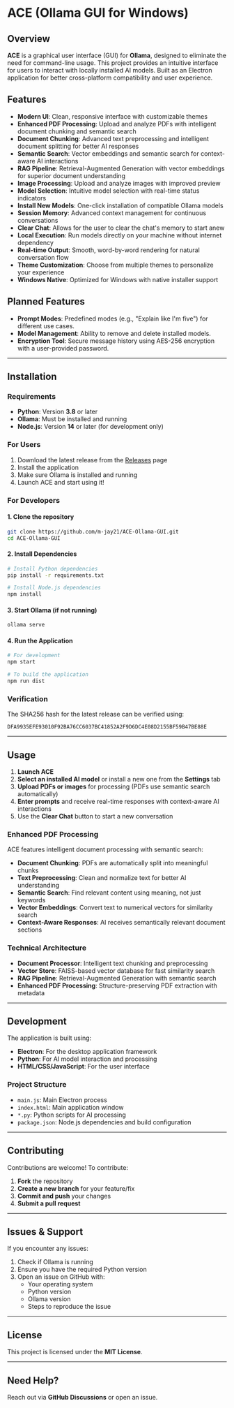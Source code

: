 # **ACE (Ollama GUI for Windows)**

## **Overview**
**ACE** is a graphical user interface (GUI) for **Ollama**, designed to eliminate the need for command-line usage. This project provides an intuitive interface for users to interact with locally installed AI models. Built as an Electron application for better cross-platform compatibility and user experience.

## **Features**
- **Modern UI**: Clean, responsive interface with customizable themes
- **Enhanced PDF Processing**: Upload and analyze PDFs with intelligent document chunking and semantic search
- **Document Chunking**: Advanced text preprocessing and intelligent document splitting for better AI responses
- **Semantic Search**: Vector embeddings and semantic search for context-aware AI interactions
- **RAG Pipeline**: Retrieval-Augmented Generation with vector embeddings for superior document understanding
- **Image Processing**: Upload and analyze images with improved preview
- **Model Selection**: Intuitive model selection with real-time status indicators
- **Install New Models**: One-click installation of compatible Ollama models
- **Session Memory**: Advanced context management for continuous conversations
- **Clear Chat**: Allows for the user to clear the chat's memory to start anew
- **Local Execution**: Run models directly on your machine without internet dependency
- **Real-time Output**: Smooth, word-by-word rendering for natural conversation flow
- **Theme Customization**: Choose from multiple themes to personalize your experience
- **Windows Native**: Optimized for Windows with native installer support

## **Planned Features**
- **Prompt Modes**: Predefined modes (e.g., "Explain like I'm five") for different use cases.
- **Model Management**: Ability to remove and delete installed models.
- **Encryption Tool**: Secure message history using AES-256 encryption with a user-provided password.

---

## **Installation**

### **Requirements**
- **Python**: Version **3.8** or later
- **Ollama**: Must be installed and running
- **Node.js**: Version **14** or later (for development only)

### **For Users**
1. Download the latest release from the [Releases](https://github.com/m-jay21/ACE-Ollama-GUI/releases) page
2. Install the application
3. Make sure Ollama is installed and running
4. Launch ACE and start using it!

### **For Developers**

#### **1. Clone the repository**
```sh
git clone https://github.com/m-jay21/ACE-Ollama-GUI.git
cd ACE-Ollama-GUI
```

#### **2. Install Dependencies**
```sh
# Install Python dependencies
pip install -r requirements.txt

# Install Node.js dependencies
npm install
```

#### **3. Start Ollama (if not running)**
```sh
ollama serve
```

#### **4. Run the Application**
```sh
# For development
npm start

# To build the application
npm run dist
```

### **Verification**
The SHA256 hash for the latest release can be verified using:
```
DFA9935EFE93010F92BA76CC6037BC41852A2F9D6DC4E08D2155BF59B47BE88E
```

---

## **Usage**
1. **Launch ACE**
2. **Select an installed AI model** or install a new one from the **Settings** tab
3. **Upload PDFs or images** for processing (PDFs use semantic search automatically)
4. **Enter prompts** and receive real-time responses with context-aware AI interactions
5. Use the **Clear Chat** button to start a new conversation

### **Enhanced PDF Processing**
ACE features intelligent document processing with semantic search:
- **Document Chunking**: PDFs are automatically split into meaningful chunks
- **Text Preprocessing**: Clean and normalize text for better AI understanding
- **Semantic Search**: Find relevant content using meaning, not just keywords
- **Vector Embeddings**: Convert text to numerical vectors for similarity search
- **Context-Aware Responses**: AI receives semantically relevant document sections

### **Technical Architecture**
- **Document Processor**: Intelligent text chunking and preprocessing
- **Vector Store**: FAISS-based vector database for fast similarity search
- **RAG Pipeline**: Retrieval-Augmented Generation with semantic search
- **Enhanced PDF Processing**: Structure-preserving PDF extraction with metadata

---

## **Development**
The application is built using:
- **Electron**: For the desktop application framework
- **Python**: For AI model interaction and processing
- **HTML/CSS/JavaScript**: For the user interface

### **Project Structure**
- `main.js`: Main Electron process
- `index.html`: Main application window
- `*.py`: Python scripts for AI processing
- `package.json`: Node.js dependencies and build configuration

---

## **Contributing**
Contributions are welcome! To contribute:

1. **Fork** the repository
2. **Create a new branch** for your feature/fix
3. **Commit and push** your changes
4. **Submit a pull request**

---

## **Issues & Support**
If you encounter any issues:
1. Check if Ollama is running
2. Ensure you have the required Python version
3. Open an issue on GitHub with:
   - Your operating system
   - Python version
   - Ollama version
   - Steps to reproduce the issue

---

## **License**
This project is licensed under the **MIT License**.

---

## **Need Help?**
Reach out via **GitHub Discussions** or open an issue.
